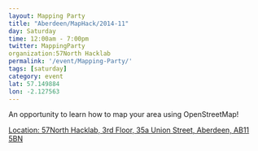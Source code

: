 ```yaml
---
layout: Mapping Party
title: "Aberdeen/MapHack/2014-11"
day: Saturday
time: 12:00am - 7:00pm
twitter: MappingParty
organization:57North Hacklab
permalink: '/event/Mapping-Party/'
tags: [saturday]
category: event
lat: 57.149884
lon: -2.127563
---
```

An opportunity to learn how to map your area using OpenStreetMap!

<a href="http://57north.co/"> 

Location:  57North Hacklab, 3rd Floor, 35a Union Street, Aberdeen, AB11 5BN
